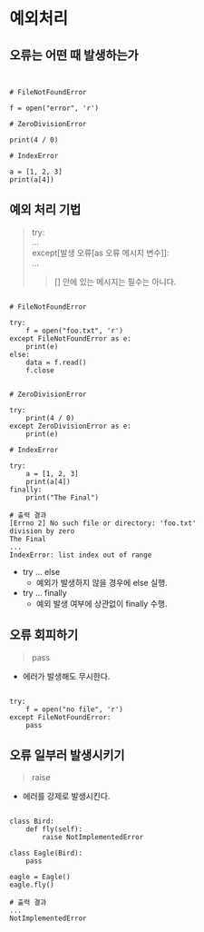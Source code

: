 예외처리
=============

오류는 어떤 때 발생하는가
--------------------

<pre><code>

# FileNotFoundError

f = open("error", 'r')

# ZeroDivisionError

print(4 / 0)

# IndexError

a = [1, 2, 3]
print(a[4])
</code></pre>

예외 처리 기법
--------------

> try:  
>   ...  
> except[발생 오류[as 오류 메시지 변수]]:  
>   ...
>> [] 안에 있는 메시지는 필수는 아니다.

<pre><code>
# FileNotFoundError

try:
    f = open("foo.txt", 'r')
except FileNotFoundError as e:
    print(e)
else:
    data = f.read()
    f.close


# ZeroDivisionError

try:
    print(4 / 0)
except ZeroDivisionError as e:
    print(e)

# IndexError

try:
    a = [1, 2, 3]
    print(a[4])
finally:
    print("The Final")
    
# 출력 결과
[Errno 2] No such file or directory: 'foo.txt'
division by zero
The Final
...
IndexError: list index out of range
</code></pre>

- try ... else
    * 예외가 발생하지 않을 경우에 else 실행.
- try ... finally
    * 예외 발생 여부에 상관없이 finally 수행.
    
오류 회피하기
-------------

> pass

- 에러가 발생해도 무시한다.

<pre><code>
try:
    f = open("no file", 'r')
except FileNotFoundError:
    pass
</code></pre>

오류 일부러 발생시키기
-----------------

> raise

- 에러를 강제로 발생시킨다.

<pre><code>
class Bird:
    def fly(self):
        raise NotImplementedError

class Eagle(Bird):
    pass

eagle = Eagle()
eagle.fly()

# 출력 결과
...
NotImplementedError
</code></pre>